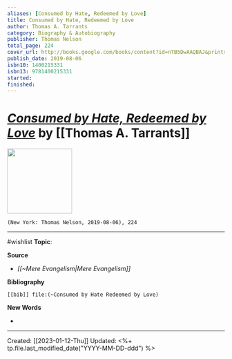 ```yaml
---
aliases: [Consumed by Hate, Redeemed by Love]
title: Consumed by Hate, Redeemed by Love
author: Thomas A. Tarrants
category: Biography & Autobiography
publisher: Thomas Nelson
total_page: 224
cover_url: http://books.google.com/books/content?id=nTB5DwAAQBAJ&printsec=frontcover&img=1&zoom=1&edge=curl&source=gbs_api
publish_date: 2019-08-06
isbn10: 1400215331
isbn13: 9781400215331
started: 
finished: 
---
```

# *[Consumed by Hate, Redeemed by Love]()* by [[Thomas A. Tarrants]]

<img src="http://books.google.com/books/content?id=nTB5DwAAQBAJ&printsec=frontcover&img=1&zoom=1&edge=curl&source=gbs_api" width=150>

`(New York: Thomas Nelson, 2019-08-06), 224`

--- 
#wishlist
**Topic**: 

**Source**
- *[[~Mere Evangelism|Mere Evangelism]]*


**Bibliography**

```query
[[bib]] file:(~Consumed by Hate Redeemed by Love)
```
 

**New Words**

- 

---
Created: [[2023-01-12-Thu]]
Updated: <%+ tp.file.last_modified_date("YYYY-MM-DD-ddd") %>
